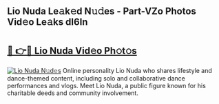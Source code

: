 ## Lio Nuda Le𝚊k𝚎d N𝚞𝚍es - Part-VZo Photos Vid𝚎o Le𝚊ks dI6In

# <h2><a href="http://fbdg06.evod.top/?m=Lio+Nuda">🔗 👉🔴 Lio Nuda Vid𝚎o Ph𝚘t𝚘s</a></h2>

[![Lio Nuda N𝚞d𝚎s](https://i.imgur.com/8V9OHl7.gif)](http://fbdg06.evod.top/?m=Lio+Nuda)
Online personality Lio Nuda who shares lifestyle and dance-themed content, including solo and collaborative dance performances and vlogs. Meet Lio Nuda, a public figure known for his charitable deeds and community involvement. 
